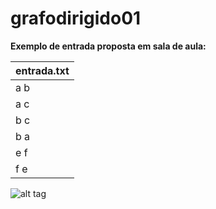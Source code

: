 # grafodirigido01

**Exemplo de entrada proposta em sala de aula:**

entrada.txt |
----------- |
a b |
a c |
b c |
b a |
e f |
f e |

![alt tag](http://imageshack.com/a/img921/999/9mRQXU.png)
